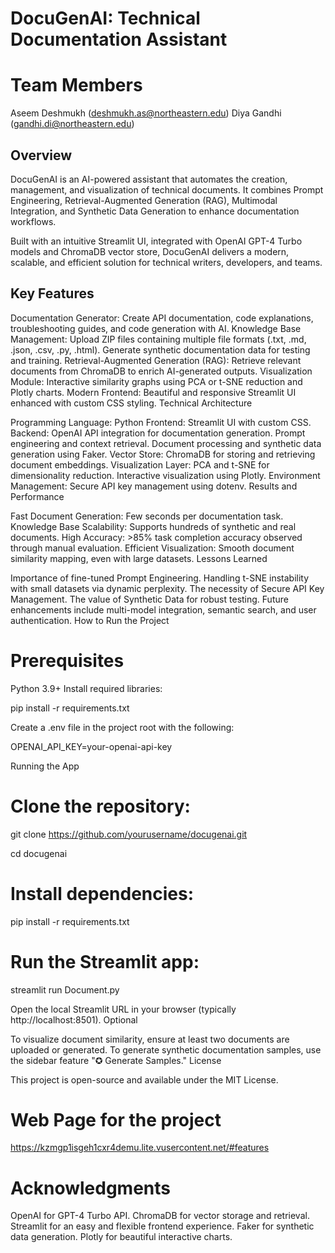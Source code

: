 # DocuGenAI: Technical Documentation Assistant

# Team Members

Aseem Deshmukh (deshmukh.as@northeastern.edu)
Diya Gandhi (gandhi.di@northeastern.edu)
## Overview

DocuGenAI is an AI-powered assistant that automates the creation, management, and visualization of technical documents. It combines Prompt Engineering, Retrieval-Augmented Generation (RAG), Multimodal Integration, and Synthetic Data Generation to enhance documentation workflows.

Built with an intuitive Streamlit UI, integrated with OpenAI GPT-4 Turbo models and ChromaDB vector store, DocuGenAI delivers a modern, scalable, and efficient solution for technical writers, developers, and teams.

## Key Features

Documentation Generator: Create API documentation, code explanations, troubleshooting guides, and code generation with AI.
Knowledge Base Management:
Upload ZIP files containing multiple file formats (.txt, .md, .json, .csv, .py, .html).
Generate synthetic documentation data for testing and training.
Retrieval-Augmented Generation (RAG): Retrieve relevant documents from ChromaDB to enrich AI-generated outputs.
Visualization Module: Interactive similarity graphs using PCA or t-SNE reduction and Plotly charts.
Modern Frontend: Beautiful and responsive Streamlit UI enhanced with custom CSS styling.
Technical Architecture

Programming Language: Python
Frontend: Streamlit UI with custom CSS.
Backend:
OpenAI API integration for documentation generation.
Prompt engineering and context retrieval.
Document processing and synthetic data generation using Faker.
Vector Store: ChromaDB for storing and retrieving document embeddings.
Visualization Layer:
PCA and t-SNE for dimensionality reduction.
Interactive visualization using Plotly.
Environment Management: Secure API key management using dotenv.
Results and Performance

Fast Document Generation: Few seconds per documentation task.
Knowledge Base Scalability: Supports hundreds of synthetic and real documents.
High Accuracy: >85% task completion accuracy observed through manual evaluation.
Efficient Visualization: Smooth document similarity mapping, even with large datasets.
Lessons Learned

Importance of fine-tuned Prompt Engineering.
Handling t-SNE instability with small datasets via dynamic perplexity.
The necessity of Secure API Key Management.
The value of Synthetic Data for robust testing.
Future enhancements include multi-model integration, semantic search, and user authentication.
How to Run the Project

# Prerequisites

Python 3.9+
Install required libraries:

pip install -r requirements.txt

Create a .env file in the project root with the following:

OPENAI_API_KEY=your-openai-api-key

Running the App

# Clone the repository:

git clone https://github.com/yourusername/docugenai.git

cd docugenai
# Install dependencies:

pip install -r requirements.txt

# Run the Streamlit app:

streamlit run Document.py

Open the local Streamlit URL in your browser (typically http://localhost:8501).
Optional

To visualize document similarity, ensure at least two documents are uploaded or generated.
To generate synthetic documentation samples, use the sidebar feature "✪ Generate Samples."
License

This project is open-source and available under the MIT License.
# Web Page for the project

https://kzmgp1isgeh1cxr4demu.lite.vusercontent.net/#features


# Acknowledgments

OpenAI for GPT-4 Turbo API.
ChromaDB for vector storage and retrieval.
Streamlit for an easy and flexible frontend experience.
Faker for synthetic data generation.
Plotly for beautiful interactive charts.
